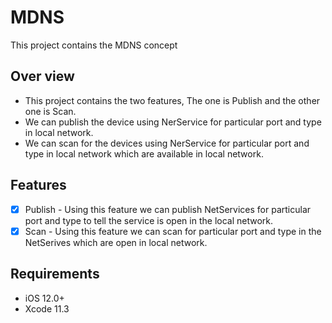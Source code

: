 # MDNS
This project contains the MDNS concept

## Over view
- This project contains the two features, The one is Publish and the other one is Scan.
- We can publish the device using NerService for particular port and type in local network.
- We can scan for the devices using NerService for particular port and type in local network which are available in local network.

## Features
- [x] Publish - Using this feature we can publish NetServices for particular port and type to tell the service is open in the local network. 
- [x] Scan - Using this feature we can scan for particular port and type in the NetSerives which are open in local network. 

## Requirements

- iOS 12.0+
- Xcode 11.3
